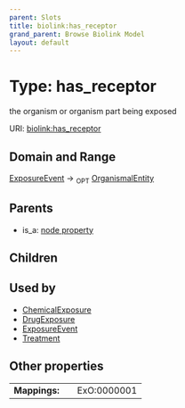 ```yaml
---
parent: Slots
title: biolink:has_receptor
grand_parent: Browse Biolink Model
layout: default
---
```


# Type: has_receptor


the organism or organism part being exposed

URI: [biolink:has_receptor](https://w3id.org/biolink/vocab/has_receptor)

## Domain and Range

[ExposureEvent](ExposureEvent.md) ->  <sub>OPT</sub> [OrganismalEntity](OrganismalEntity.md)

## Parents

 *  is_a: [node property](node_property.md)

## Children


## Used by

 * [ChemicalExposure](ChemicalExposure.md)
 * [DrugExposure](DrugExposure.md)
 * [ExposureEvent](ExposureEvent.md)
 * [Treatment](Treatment.md)

## Other properties

|  |  |  |
| --- | --- | --- |
| **Mappings:** | | ExO:0000001 |

